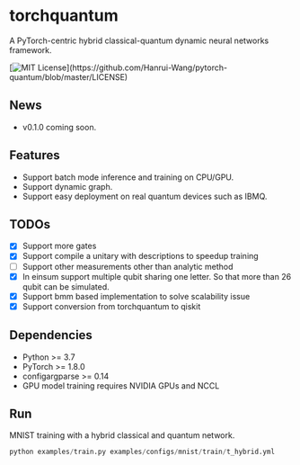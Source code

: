 # torchquantum
A PyTorch-centric hybrid classical-quantum dynamic neural networks framework.

[![MIT License](https://img.shields.io/apm/l/atomic-design-ui.svg?)](https://github.com/Hanrui-Wang/pytorch-quantum/blob/master/LICENSE)

## News
- v0.1.0 coming soon.

## Features
- Support batch mode inference and training on CPU/GPU.
- Support dynamic graph.
- Support easy deployment on real quantum devices such as IBMQ.

## TODOs
- [x] Support more gates
- [x] Support compile a unitary with descriptions to speedup training
- [ ] Support other measurements other than analytic method
- [x] In einsum support multiple qubit sharing one letter. So that more 
  than 26 qubit can be simulated.
- [x] Support bmm based implementation to solve 
  scalability issue
- [x] Support conversion from torchquantum to qiskit

## Dependencies
- Python >= 3.7
- PyTorch >= 1.8.0 
- configargparse >= 0.14
- GPU model training requires NVIDIA GPUs and NCCL

## Run
MNIST training with a hybrid classical and quantum network.

```python
python examples/train.py examples/configs/mnist/train/t_hybrid.yml
```
